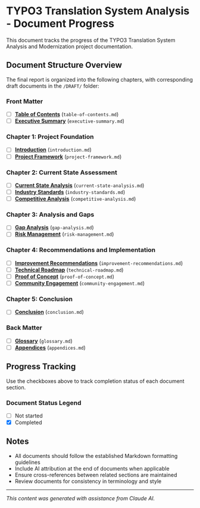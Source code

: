 # TYPO3 Translation System Analysis - Document Progress

This document tracks the progress of the TYPO3 Translation System Analysis and Modernization project documentation.

## Document Structure Overview

The final report is organized into the following chapters, with corresponding draft documents in the `/DRAFT/` folder:

### Front Matter
- [ ] **[Table of Contents](DRAFT/table-of-contents.md)** (`table-of-contents.md`)
- [ ] **[Executive Summary](DRAFT/executive-summary.md)** (`executive-summary.md`)

### Chapter 1: Project Foundation
- [ ] **[Introduction](DRAFT/introduction.md)** (`introduction.md`)
- [ ] **[Project Framework](DRAFT/project-framework.md)** (`project-framework.md`)

### Chapter 2: Current State Assessment
- [ ] **[Current State Analysis](DRAFT/current-state-analysis.md)** (`current-state-analysis.md`)
- [ ] **[Industry Standards](DRAFT/industry-standards.md)** (`industry-standards.md`)
- [ ] **[Competitive Analysis](DRAFT/competitive-analysis.md)** (`competitive-analysis.md`)

### Chapter 3: Analysis and Gaps
- [ ] **[Gap Analysis](DRAFT/gap-analysis.md)** (`gap-analysis.md`)
- [ ] **[Risk Management](DRAFT/risk-management.md)** (`risk-management.md`)

### Chapter 4: Recommendations and Implementation
- [ ] **[Improvement Recommendations](DRAFT/improvement-recommendations.md)** (`improvement-recommendations.md`)
- [ ] **[Technical Roadmap](DRAFT/technical-roadmap.md)** (`technical-roadmap.md`)
- [ ] **[Proof of Concept](DRAFT/proof-of-concept.md)** (`proof-of-concept.md`)
- [ ] **[Community Engagement](DRAFT/community-engagement.md)** (`community-engagement.md`)

### Chapter 5: Conclusion
- [ ] **[Conclusion](DRAFT/conclusion.md)** (`conclusion.md`)

### Back Matter
- [ ] **[Glossary](DRAFT/glossary.md)** (`glossary.md`)
- [ ] **[Appendices](DRAFT/appendices.md)** (`appendices.md`)

## Progress Tracking

Use the checkboxes above to track completion status of each document section. 

### Document Status Legend
- [ ] Not started
- [x] Completed

## Notes

- All documents should follow the established Markdown formatting guidelines
- Include AI attribution at the end of documents when applicable
- Ensure cross-references between related sections are maintained
- Review documents for consistency in terminology and style

---

_This content was generated with assistance from Claude AI._